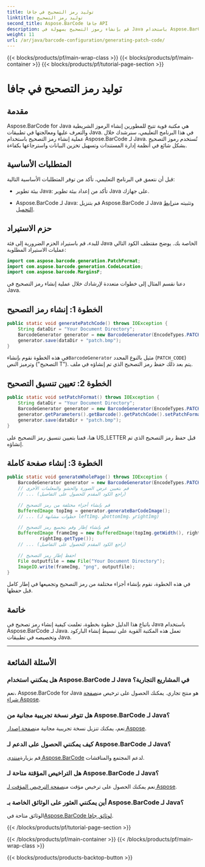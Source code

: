 ```yaml
---
title: توليد رمز التصحيح في جافا
linktitle: توليد رمز التصحيح
second_title: Aspose.BarCode جافا API
description: قم بإنشاء رموز التصحيح بسهولة في Java باستخدام Aspose.BarCode. اتبع دليلنا خطوة بخطوة لإنشاء الباركود بكفاءة.
weight: 11
url: /ar/java/barcode-configuration/generating-patch-code/
---
```


{{< blocks/products/pf/main-wrap-class >}}
{{< blocks/products/pf/main-container >}}
{{< blocks/products/pf/tutorial-page-section >}}

# توليد رمز التصحيح في جافا


## مقدمة

Aspose.BarCode for Java هي مكتبة قوية تتيح للمطورين إنشاء الرموز الشريطية والتعرف عليها ومعالجتها في تطبيقات Java. في هذا البرنامج التعليمي، سنرشدك خلال عملية إنشاء رمز التصحيح باستخدام Aspose.BarCode لـ Java. تُستخدم رموز التصحيح بشكل شائع في أنظمة إدارة المستندات وتسهيل تخزين البيانات واسترجاعها بكفاءة.

## المتطلبات الأساسية

قبل أن نتعمق في البرنامج التعليمي، تأكد من توفر المتطلبات الأساسية التالية:

- بيئة تطوير Java: تأكد من إعداد بيئة تطوير Java على جهازك.

-  Aspose.BarCode لـ Java: قم بتنزيل Aspose.BarCode لـ Java وتثبيته من[رابط التحميل](https://releases.aspose.com/barcode/java/).

## حزم الاستيراد

للبدء، قم باستيراد الحزم الضرورية إلى فئة Java الخاصة بك. يوضح مقتطف الكود التالي عمليات الاستيراد المطلوبة:

```java
import com.aspose.barcode.generation.PatchFormat;
import com.aspose.barcode.generation.CodeLocation;
import com.aspose.barcode.MarginsF;
```

دعنا نقسم المثال إلى خطوات متعددة لإرشادك خلال عملية إنشاء رمز التصحيح في Java.

## الخطوة 1: إنشاء رمز التصحيح

```java
public static void generatePatchCode() throws IOException {
    String dataDir = "Your Document Directory";
    BarcodeGenerator generator = new BarcodeGenerator(EncodeTypes.PATCH_CODE, "Patch T");
    generator.save(dataDir + "patch.bmp");
}
```

 في هذه الخطوة نقوم بإنشاء`BarcodeGenerator` مثيل بالنوع المحدد (`PATCH_CODE`) وترميز النص ("التصحيح T"). يتم بعد ذلك حفظ رمز التصحيح الذي تم إنشاؤه في ملف.

## الخطوة 2: تعيين تنسيق التصحيح

```java
public static void setPatchFormat() throws IOException {
    String dataDir = "Your Document Directory";
    BarcodeGenerator generator = new BarcodeGenerator(EncodeTypes.PATCH_CODE, "Patch T");
    generator.getParameters().getBarcode().getPatchCode().setPatchFormat(PatchFormat.US_LETTER);
    generator.save(dataDir + "patch.bmp");
}
```

هنا، قمنا بتعيين تنسيق رمز التصحيح على US_LETTER قبل حفظ رمز التصحيح الذي تم إنشاؤه.

## الخطوة 3: إنشاء صفحة كاملة

```java
public static void generateWholePage() throws IOException {
    BarcodeGenerator generator = new BarcodeGenerator(EncodeTypes.PATCH_CODE, "Patch T");
    // قم بتعيين عرض الصورة والحشو والمعلمات الأخرى
    // ... (راجع الكود المقدم للحصول على التفاصيل)

    // قم بإنشاء أجزاء مختلفة من رمز التصحيح
    BufferedImage topImg = generator.generateBarCodeImage();
    // ... (خطوات مشابهة لـ leftImg، وbottomImg، وrightImg)

    // قم بإنشاء إطار وقم بتجميع رمز التصحيح
    BufferedImage frameImg = new BufferedImage(topImg.getWidth(), rightImg.getHeight() + 2 * topImg.getHeight(),
            rightImg.getType());
    // ... (راجع الكود المقدم للحصول على التفاصيل)

    // احفظ إطار رمز التصحيح
    File outputfile = new File("Your Document Directory");
    ImageIO.write(frameImg, "png", outputfile);
}
```

في هذه الخطوة، نقوم بإنشاء أجزاء مختلفة من رمز التصحيح وتجميعها في إطار كامل قبل حفظها.

## خاتمة

باتباع هذا الدليل خطوة بخطوة، تعلمت كيفية إنشاء رمز تصحيح في Java باستخدام Aspose.BarCode لـ Java. تعمل هذه المكتبة القوية على تبسيط إنشاء الباركود وتخصيصه في تطبيقات Java.

---

## الأسئلة الشائعة

### هل يمكنني استخدام Aspose.BarCode لـ Java في المشاريع التجارية؟
 نعم، Aspose.BarCode for Java هو منتج تجاري. يمكنك الحصول على ترخيص من[صفحة شراء Aspose](https://purchase.aspose.com/buy).

### هل تتوفر نسخة تجريبية مجانية من Aspose.BarCode لـ Java؟
 نعم، يمكنك تنزيل نسخة تجريبية مجانية من[صفحة إصدار Aspose](https://releases.aspose.com/).

### كيف يمكنني الحصول على الدعم لـ Aspose.BarCode لـ Java؟
 قم بزيارة[منتدى Aspose.BarCode](https://forum.aspose.com/c/barcode/13) لدعم المجتمع والمناقشات.

### هل التراخيص المؤقتة متاحة لـ Aspose.BarCode لـ Java؟
 نعم يمكنك الحصول على ترخيص مؤقت من[صفحة الترخيص المؤقت لـ Aspose](https://purchase.aspose.com/temporary-license/).

### أين يمكنني العثور على الوثائق الخاصة بـ Aspose.BarCode لـ Java؟
 الوثائق متاحة في[Aspose.BarCode لوثائق جافا](https://reference.aspose.com/barcode/java/).

{{< /blocks/products/pf/tutorial-page-section >}}

{{< /blocks/products/pf/main-container >}}
{{< /blocks/products/pf/main-wrap-class >}}

{{< blocks/products/products-backtop-button >}}
